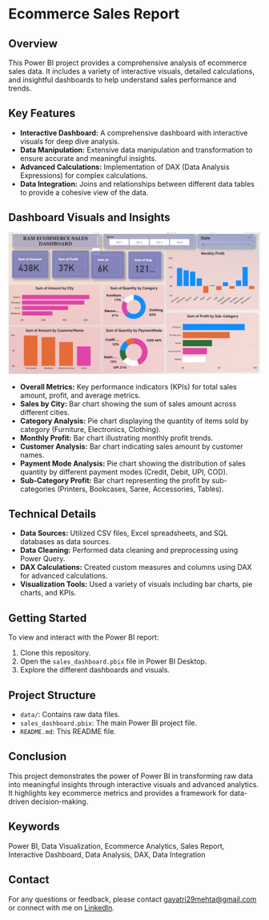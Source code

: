 # Ecommerce Sales Report

## Overview
This Power BI project provides a comprehensive analysis of ecommerce sales data. It includes a variety of interactive visuals, detailed calculations, and insightful dashboards to help understand sales performance and trends.

## Key Features
- **Interactive Dashboard:** A comprehensive dashboard with interactive visuals for deep dive analysis.
- **Data Manipulation:** Extensive data manipulation and transformation to ensure accurate and meaningful insights.
- **Advanced Calculations:** Implementation of DAX (Data Analysis Expressions) for complex calculations.
- **Data Integration:** Joins and relationships between different data tables to provide a cohesive view of the data.

## Dashboard Visuals and Insights
![Ecommerce Sales Dashboard](dashboard.jpg)

- **Overall Metrics:** Key performance indicators (KPIs) for total sales amount, profit, and average metrics.
- **Sales by City:** Bar chart showing the sum of sales amount across different cities.
- **Category Analysis:** Pie chart displaying the quantity of items sold by category (Furniture, Electronics, Clothing).
- **Monthly Profit:** Bar chart illustrating monthly profit trends.
- **Customer Analysis:** Bar chart indicating sales amount by customer names.
- **Payment Mode Analysis:** Pie chart showing the distribution of sales quantity by different payment modes (Credit, Debit, UPI, COD).
- **Sub-Category Profit:** Bar chart representing the profit by sub-categories (Printers, Bookcases, Saree, Accessories, Tables).

## Technical Details
- **Data Sources:** Utilized CSV files, Excel spreadsheets, and SQL databases as data sources.
- **Data Cleaning:** Performed data cleaning and preprocessing using Power Query.
- **DAX Calculations:** Created custom measures and columns using DAX for advanced calculations.
- **Visualization Tools:** Used a variety of visuals including bar charts, pie charts, and KPIs.

## Getting Started
To view and interact with the Power BI report:
1. Clone this repository.
2. Open the `sales_dashboard.pbix` file in Power BI Desktop.
3. Explore the different dashboards and visuals.

## Project Structure
- `data/`: Contains raw data files.
- `sales_dashboard.pbix`: The main Power BI project file.
- `README.md`: This README file.

## Conclusion
This project demonstrates the power of Power BI in transforming raw data into meaningful insights through interactive visuals and advanced analytics. It highlights key ecommerce metrics and provides a framework for data-driven decision-making.

## Keywords
Power BI, Data Visualization, Ecommerce Analytics, Sales Report, Interactive Dashboard, Data Analysis, DAX, Data Integration

## Contact
For any questions or feedback, please contact [gayatri29mehta@gmail.com](mailto:gayatri29mehta@gmail.com) or connect with me on [LinkedIn](https://www.linkedin.com/in/gayatri-mehta-777259237/).
